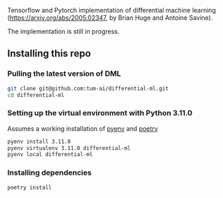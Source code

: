 Tensorflow and Pytorch implementation of differential machine learning (https://arxiv.org/abs/2005.02347, by Brian Huge and Antoine Savine).

The implementation is still in progress.

## Installing this repo
### Pulling the latest version of DML

```bash
git clone git@github.com:tum-ai/differential-ml.git
cd differential-ml
```

### Setting up the virtual environment with Python 3.11.0

Assumes a working installation of [pyenv](https://github.com/pyenv/pyenv) and [poetry](https://github.com/python-poetry/poetry)

```bash
pyenv install 3.11.0
pyenv virtualenv 3.11.0 differential-ml
pyenv local differential-ml
```

### Installing dependencies

```bash
poetry install
```

